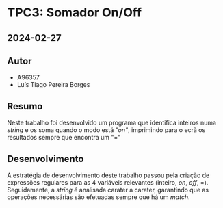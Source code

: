 # TPC3: Somador On/Off
## 2024-02-27

## Autor
- A96357
- Luís Tiago Pereira Borges

## Resumo
    
Neste trabalho foi desenvolvido um programa que identifica inteiros numa *string* e os soma quando o modo está *"on"*, imprimindo para o ecrã os resultados sempre que encontra um "="

## Desenvolvimento
A estratégia de desenvolvimento deste trabalho passou pela criação de expressões regulares para as 4 variáveis relevantes (inteiro, *on*, *off*, =). 
Seguidamente, a *string* é analisada carater a carater, garantindo que as operações necessárias são efetuadas sempre que há um *match*.



